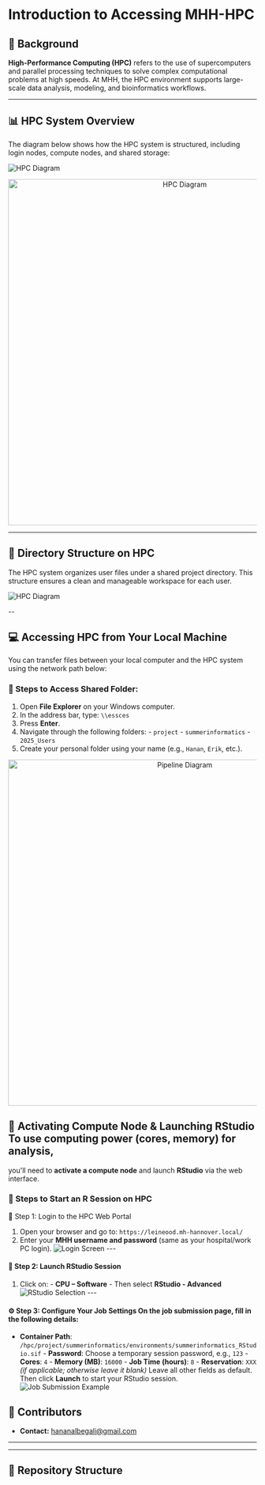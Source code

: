 # Introduction to Accessing MHH-HPC

## 🧠 Background

**High-Performance Computing (HPC)** refers to the use of supercomputers and parallel processing techniques to solve complex computational problems at high speeds. At MHH, the HPC environment supports large-scale data analysis, modeling, and bioinformatics workflows.

---

## 📊 HPC System Overview

The diagram below shows how the HPC system is structured, including login nodes, compute nodes, and shared storage:

![HPC Diagram](assets/fig1.png)
<p align="center">
  <img src="assets/fig1.png" alt="HPC Diagram" width="700" />
</p>

---

## 📁 Directory Structure on HPC

The HPC system organizes user files under a shared project directory. This structure ensures a clean and manageable workspace for each user.

![HPC Diagram](assets/fig1.png)




--

## 💻 Accessing HPC from Your Local Machine

You can transfer files between your local computer and the HPC system using the network path below:

### 📂 Steps to Access Shared Folder:
1. Open **File Explorer** on your Windows computer.
2. In the address bar, type: ``` \\essces ```
3. Press **Enter**.
4. Navigate through the following folders: - `project` - `summerinformatics` - `2025_Users`
5. Create your personal folder using your name (e.g., `Hanan`, `Erik`, etc.).
<p align="center">
  <img src="assets/fig1.png" alt="Pipeline Diagram" width="700" />
</p>


 ## 🧪 Activating Compute Node & Launching RStudio To use computing power (cores, memory) for analysis,
  you'll need to **activate a compute node** and launch **RStudio** via the web interface.
  ### 📝 Steps to Start an R Session on HPC ####
  🔗 Step 1: Login to the HPC Web Portal
  1. Open your browser and go to: ``` https://leineood.mh-hannover.local/ ```
  2. Enter your **MHH username and password** (same as your hospital/work PC login). ![Login Screen](assets/fig5.png) ---
  #### 🧠 Step 2: Launch RStudio Session
   1. Click on: - **CPU – Software** - Then select **RStudio - Advanced** ![RStudio Selection](assets/fig6.png) ---
   #### ⚙️ Step 3: Configure Your Job Settings On the job submission page, fill in the following details:
   - **Container Path**: ``` /hpc/project/summerinformatics/environments/summerinformatics_RStudio.sif ```
    - **Password**: Choose a temporary session password, e.g., `123`
    - **Cores**: `4`
    - **Memory (MB)**: `16000`
    - **Job Time (hours)**: `8`
    - **Reservation**: `XXX` *(if applicable; otherwise leave it blank)* Leave all other fields as default.
    Then click **Launch** to start your RStudio session. ![Job Submission Example](assets/fig7.png)









## 🧠 Contributors

- **Contact:** hananalbegali@gmail.com

---



---

## 📁 Repository Structure

